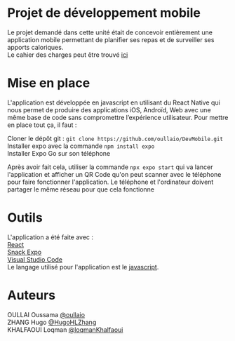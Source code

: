 # Projet de développement mobile

Le projet demandé dans cette unité était de concevoir entièrement une application mobile permettant de planifier ses repas et de surveiller ses apports caloriques.\
Le cahier des charges peut être trouvé [ici](https://react-native-course-esiee.netlify.app/blog/project)

# Mise en place

L'application est développée en javascript en utilisant du React Native qui nous permet de produire des applications iOS, Androïd, Web avec une même base de code sans compromettre l’expérience utilisateur. Pour mettre en place tout ça, il faut :

Cloner le dépôt git : `git clone https://github.com/oullaio/DevMobile.git`\
Installer expo avec la commande `npm install expo`\
Installer Expo Go sur son téléphone

Après avoir fait cela, utiliser la commande `npx expo start` qui va lancer l'application et afficher un QR Code qu'on peut scanner avec le téléphone pour faire fonctionner l'application. Le téléphone et l'ordinateur doivent partager le même réseau pour que cela fonctionne

# Outils

L'application a été faite avec :\
[React](https://react-native-course-esiee.netlify.app/docs/Introduction/about-react-native) \
[Snack Expo](https://snack.expo.dev) \
[Visual Studio Code](https://visualstudio.microsoft.com/fr/) \
Le langage utilisé pour l'application est le [javascript](https://react-native-course-esiee.netlify.app/docs/Introduction/about-javascript).

# Auteurs

OULLAI Oussama [@oullaio](https://www.github.com/oullaio) \
ZHANG Hugo [@HugoHLZhang](https://www.github.com/HugoHLZhang) \
KHALFAOUI Loqman [@loqmanKhalfaoui](https://www.github.com/loqmanKhalfaoui)
